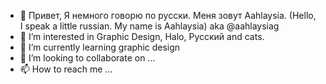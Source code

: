 - 👋 Привет, Я немного говорю по русски. Меня зовут Aahlaysia. (Hello, I speak a little russian. My name is Aahlaysia) aka @aahlaysiag
- 👀 I’m interested in Graphic Design, Halo, Русский and cats.
- 🌱 I’m currently learning graphic design
- 💞️ I’m looking to collaborate on ...
- 📫 How to reach me ...

<!---
aahlaysiag/aahlaysiag is a ✨ special ✨ repository because its `README.md` (this file) appears on your GitHub profile.
You can click the Preview link to take a look at your changes.
--->
